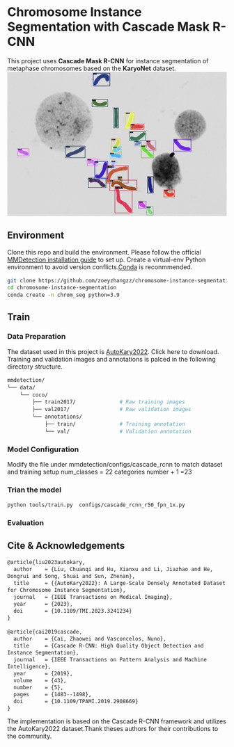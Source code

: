 # Chromosome Instance Segmentation with Cascade Mask R-CNN
This project uses **Cascade Mask R-CNN** for instance segmentation of metaphase chromosomes based on the **KaryoNet** dataset.
![](images/seg.png)

## Environment
Clone this repo and build the environment. Please follow the official [MMDetection installation guide](https://mmdetection.readthedocs.io/en/latest/get_started.html) to set up. Create a virtual-env Python environment to avoid version conflicts.[Conda](https://docs.conda.io/projects/miniconda/en/latest/) is reconmmended.

```bash
git clone https://github.com/zoeyzhangzz/chromosome-instance-segmentation.git
cd chromosome-instance-segmentation
conda create -n chrom_seg python=3.9 
```

## Train
### Data Preparation
The dataset used in this project is [AutoKary2022](https://github.com/wangjuncongyu/chromosome-instance-segmentation-dataset). Click here to download. Training and validation images and annotations is palced in the following directory structure.

```bash
mmdetection/
└── data/
    └── coco/
        ├── train2017/              # Raw training images
        ├── val2017/                # Raw validation images
        └── annotations/
            ├── train/              # Training annotation 
            └── val/                # Validation annotation 
```

### Model Configuration
Modify the file under mmdetection/configs/cascade_rcnn to match dataset and training setup
num_classes = 22 categories number + 1 =23

###  Trian the model

```bash
python tools/train.py  configs/cascade_rcnn_r50_fpn_1x.py
```

###  Evaluation

## Cite & Acknowledgements

```
@article{liu2023autokary,
  author    = {Liu, Chuanqi and Hu, Xianxu and Li, Jiazhao and He, Dongrui and Song, Shuai and Sun, Zhenan},
  title     = {{AutoKary2022}: A Large-Scale Densely Annotated Dataset for Chromosome Instance Segmentation},
  journal   = {IEEE Transactions on Medical Imaging},
  year      = {2023},
  doi       = {10.1109/TMI.2023.3241234}
}

@article{cai2019cascade,
  author    = {Cai, Zhaowei and Vasconcelos, Nuno},
  title     = {Cascade R-CNN: High Quality Object Detection and Instance Segmentation},
  journal   = {IEEE Transactions on Pattern Analysis and Machine Intelligence},
  year      = {2019},
  volume    = {43},
  number    = {5},
  pages     = {1483--1498},
  doi       = {10.1109/TPAMI.2019.2908669}
}
```

The implementation is based on the Cascade R-CNN framework and utilizes the AutoKary2022 dataset.Thank theses authors for their contributions to the community.
